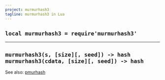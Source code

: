 ```yaml
---
project: murmurhash3
tagline: murmurhash3 in Lua
---
```


## `local murmurhash3 = require'murmurhash3'`

------------------------------------------------
`murmurhash3(s, [size][, seed]) -> hash`
`murmurhash3(cdata, [size][, seed]) -> hash`
------------------------------------------------

See also: [pmurhash](pmurhash.html)

